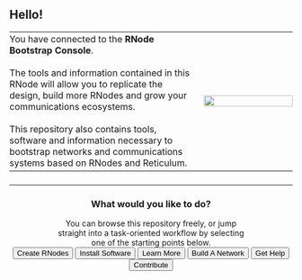 ## Hello!
<table style="margin-bottom: 1.5em;">
<tbody>
<tr>
<td style="vertical-align:middle;padding-left: 0;">
You have connected to the <b>RNode Bootstrap Console</b>.<br/>
<br/>
The tools and information contained in this RNode will allow you to replicate the design, build more RNodes and grow your communications ecosystems.<br/>
<br/>
This repository also contains tools, software and information necessary to bootstrap networks and communications systems based on RNodes and Reticulum.
</td>
<td width="33%" style="vertical-align:middle;padding-right: 0;">
<img src="{ASSET_PATH}gfx/rnode_iso.png" width="100%"/></td>
</tr>
</tbody>
</table>
<hr>
<center>
<h3>What would you like to do?</h3>
<div style="width:66%">You can browse this repository freely, or jump straight into a task-oriented workflow by selecting one of the starting points below.</div>
<a href="./replicate.html"><button type="button" id="task-replicate">Create RNodes</button></a>
<a href="./software.html"><button type="button" id="task-rns">Install Software</button></a>
<a href="./learn.html"><button type="button" id="task-rns">Learn More</button></a>
<a href="./networks.html"><button type="button" id="task-rns">Build A Network</button></a>
<a href="./help.html"><button type="button" id="task-rns">Get Help</button></a>
<a href="./contribute.html"><button type="button" id="task-rns">Contribute</button></a>
</center>
